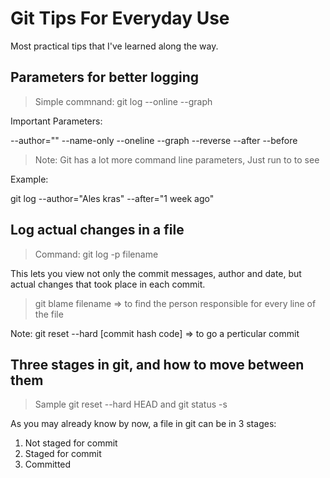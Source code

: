 # Git Tips For Everyday Use

Most practical tips that I've learned along the way.

## Parameters for better logging

> Simple commnand: git log --online --graph

Important Parameters:

--author=""
--name-only
--oneline
--graph
--reverse
--after
--before

> Note: Git has a lot more command line parameters, Just run to <man git-log> to see

Example:

git log --author="Ales kras" --after="1 week ago"


## Log actual changes in a file

> Command: git log -p filename

This lets you view not only the commit messages, author and date, but actual changes that took place in each commit.

> git blame filename    => to find the person responsible for every line of the file


Note: git reset --hard [commit hash code]  => to go a perticular commit


## Three stages in git, and how to move between them

> Sample git reset --hard HEAD and git status -s

As you may already know by now, a file in git can be in 3 stages:
1. Not staged for commit
2. Staged for commit
3. Committed